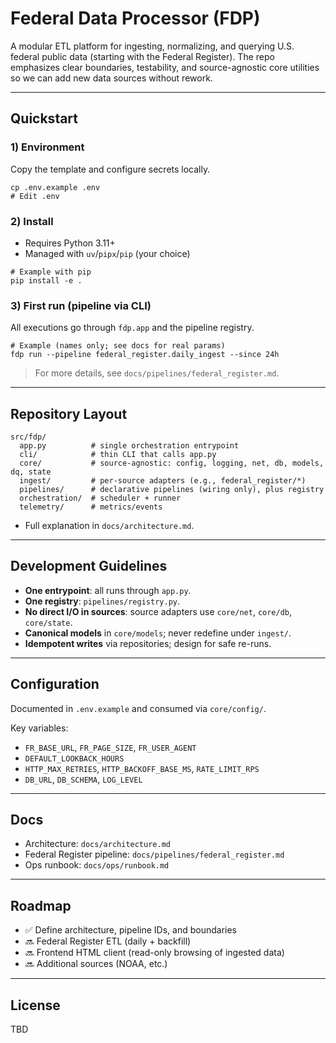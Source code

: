 # Federal Data Processor (FDP)

A modular ETL platform for ingesting, normalizing, and querying U.S. federal public data (starting with the Federal Register). The repo emphasizes clear boundaries, testability, and source-agnostic core utilities so we can add new data sources without rework.

---

## Quickstart

### 1) Environment

Copy the template and configure secrets locally.

```
cp .env.example .env
# Edit .env
```

### 2) Install

* Requires Python 3.11+
* Managed with `uv`/`pipx`/`pip` (your choice)

```
# Example with pip
pip install -e .
```

### 3) First run (pipeline via CLI)

All executions go through `fdp.app` and the pipeline registry.

```
# Example (names only; see docs for real params)
fdp run --pipeline federal_register.daily_ingest --since 24h
```

> For more details, see `docs/pipelines/federal_register.md`.

---

## Repository Layout

```
src/fdp/
  app.py          # single orchestration entrypoint
  cli/            # thin CLI that calls app.py
  core/           # source-agnostic: config, logging, net, db, models, dq, state
  ingest/         # per-source adapters (e.g., federal_register/*)
  pipelines/      # declarative pipelines (wiring only), plus registry
  orchestration/  # scheduler + runner
  telemetry/      # metrics/events
```

* Full explanation in `docs/architecture.md`.

---

## Development Guidelines

* **One entrypoint**: all runs through `app.py`.
* **One registry**: `pipelines/registry.py`.
* **No direct I/O in sources**: source adapters use `core/net`, `core/db`, `core/state`.
* **Canonical models** in `core/models`; never redefine under `ingest/`.
* **Idempotent writes** via repositories; design for safe re-runs.

---

## Configuration

Documented in `.env.example` and consumed via `core/config/`.

Key variables:

* `FR_BASE_URL`, `FR_PAGE_SIZE`, `FR_USER_AGENT`
* `DEFAULT_LOOKBACK_HOURS`
* `HTTP_MAX_RETRIES`, `HTTP_BACKOFF_BASE_MS`, `RATE_LIMIT_RPS`
* `DB_URL`, `DB_SCHEMA`, `LOG_LEVEL`

---

## Docs

* Architecture: `docs/architecture.md`
* Federal Register pipeline: `docs/pipelines/federal_register.md`
* Ops runbook: `docs/ops/runbook.md`

---

## Roadmap

* ✅ Define architecture, pipeline IDs, and boundaries
* 🔜 Federal Register ETL (daily + backfill)
* 🔜 Frontend HTML client (read-only browsing of ingested data)
* 🔜 Additional sources (NOAA, etc.)

---

## License

TBD
